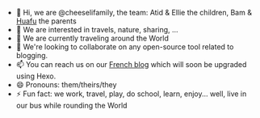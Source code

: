- 👋 Hi, we are @cheeselifamily, the team: Atid & Ellie the children, Bam & [Huafu](https://github.com/huafu) the parents
- 👀 We are interested in travels, nature, sharing, ...
- 🌱 We are currently traveling around the World
- 💞️ We're looking to collaborate on any open-source tool related to blogging.
- 📫 You can reach us on our [French blog](https://fr.cheeseli.com) which will soon be upgraded using Hexo.
- 😄 Pronouns: them/theirs/they
- ⚡ Fun fact: we work, travel, play, do school, learn, enjoy... well, live in our bus while rounding the World

<!---
cheeselifamily/cheeselifamily is a ✨ special ✨ repository because its `README.md` (this file) appears on your GitHub profile.
You can click the Preview link to take a look at your changes.
--->
